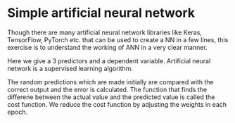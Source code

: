 # Simple artificial neural network
Though there are many artificial neural network libraries like Keras, TensorFlow, PyTorch etc. that can be used to create a NN in a few lines, this exercise is to understand the working of ANN in a very clear manner.


Here we give a 3 predictors  and a dependent variable.
Artificial neural network is a supervised learning algorithm.

The random predictions which are made initially are compared with the 
correct output and the error is calculated. 
The function that finds the differene between the actual value and the predicted value is called the cost function.
We reduce the cost function by adjusting the weights in each epoch.
